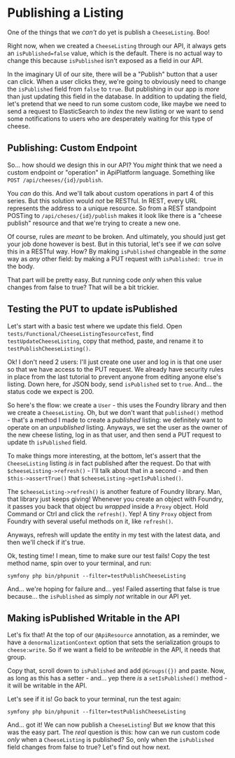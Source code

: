 # Publishing a Listing

One of the things that we *can't* do yet is publish a `CheeseListing`. Boo!

Right now, when we created a `CheeseListing` through our API, it always gets an
`isPublished=false` value, which is the default. There is no actual way to change
this because `isPublished` isn't exposed as a field in our API.

In the imaginary UI of our site, there will be a "Publish" button that a user can
click. When a user clicks they, we're going to obviously need to change the
`isPublished` field from `false` to `true`. But publishing in our app is *more*
than just updating this field in the database. In addition to updating the field,
let's pretend that we need to run some custom code, like maybe we need to send a
request to ElasticSearch to *index* the new listing or we want to send some
notifications to users who are desperately waiting for this type of cheese.

## Publishing: Custom Endpoint

So... how should we design this in our API? You *might* think that we need a custom
endpoint or "operation" in ApiPlatform language. Something like
`POST /api/cheeses/{id}/publish`.

You *can* do this. And we'll talk about custom operations in part 4 of this series.
But this solution would *not* be RESTful. In REST, every URL represents the address
to a unique resource. So from a REST standpoint POSTing to
`/api/cheses/{id}/publish` makes it look like there is a "cheese publish" resource
and that we're trying to create a new one.

Of course, rules are *meant* to be broken. And ultimately, you should just get your
job done however is best. But in this tutorial, let's see if we *can* solve this
in a RESTful way. How? By making `isPublished` changeable in the *same* way as
*any* other field: by making a PUT request with `isPublished: true` in the body.

That part will be pretty easy. But running code *only* when this value changes
from false to true? That will be a bit trickier.

## Testing the PUT to update isPublished

Let's start with a basic test where we update this field. Open
`tests/Functional/CheeseListingTesourceTest`, find `testUpdateCheeseListing`, copy
that method, paste, and rename it to `testPublishCheeseListing()`.

Ok! I don't need 2 users: I'll just create one user and log in is that
one user so that we have access to the PUT request. We already have security rules
in place from the last tutorial to prevent anyone from editing anyone else's listing.
Down here, for JSON body, send `isPublished` set to `true`. And... the status code
we expect is 200.

So here's the flow: we create a `User` - this uses the Foundry library and then
we create a `CheeseListing`. Oh, but we don't want that `published()` method - that's
a method I made to create a *published* listing: we definitely want to operate on
an *unpublished* listing. Anyways, we set the user as the owner of the new cheese
listing, log in as that user, and then send a PUT request to update th
`isPublished` field.

To make things more interesting, at the bottom, let's assert that the
`CheeseListing` listing *is* in fact published after the request. Do that with
`$cheeseListing->refresh()` - I'll talk about that in a second - and then
`$this->assertTrue()` that `$cheeseListing->getIsPublished()`.

The `$cheeseListing->refresh()` is another feature of Foundry library. Man, that
library just keeps giving! Whenever you create an object with Foundry, it passes
you back that object bu *wrapped* inside a `Proxy` object. Hold Command or Ctrl
and click the `refresh()`. Yep! A tiny `Proxy` object from Foundry with several
useful methods on it, like `refresh()`.

Anyways, refresh will update the entity in my test with the latest data, and then
we'll check if it's true.

Ok, testing time! I mean, time to make sure our test fails! Copy the test method
name, spin over to your terminal, and run:

```terminal
symfony php bin/phpunit --filter=testPublishCheeseListing
```

And... we're hoping for failure and... yes! Failed asserting that false is
true because... the `isPublished` as simply *not* writable in our API yet.

## Making isPublished Writable in the API

Let's fix that! At the top of our `@ApiResource` annotation, as a reminder, we
have a `denormalizationContext` option that sets the serialization groups to
`cheese:write`. So if we want a field to be *writeable* in the API, it needs
that group.

Copy that, scroll down to `isPublished` and add `@Groups({})` and paste. Now, as
long as this has a setter - and... yep there *is* a `setIsPublished()` method - it
will be writable in the API.

Let's see if it is! Go back to your terminal, run the test again:

```terminal-silent
symfony php bin/phpunit --filter=testPublishCheeseListing
```

And... got it! We can now publish a `CheeseListing`! But *we* know that this
was the easy part. The *real* question is this: how can we run custom code
*only* when a `CheeseListing` is published? So, only when the `isPublished`
field changes from false to true? Let's find out how next.
